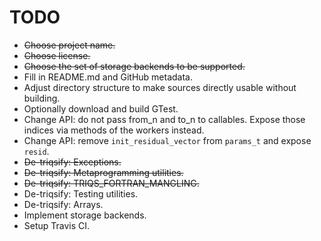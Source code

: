 TODO
====

* ~~Choose project name.~~
* ~~Choose license.~~
* ~~Choose the set of storage backends to be supported.~~
* Fill in README.md and GitHub metadata.
* Adjust directory structure to make sources directly usable without building.
* Optionally download and build GTest.
* Change API: do not pass from_n and to_n to callables. Expose those indices via methods of the workers instead.
* Change API: remove `init_residual_vector` from `params_t` and expose `resid`.
* ~~De-triqsify: Exceptions.~~
* ~~De-triqsify: Metaprogramming utilities.~~
* ~~De-triqsify: TRIQS_FORTRAN_MANGLING.~~
* De-triqsify: Testing utilities.
* De-triqsify: Arrays.
* Implement storage backends.
* Setup Travis CI.

